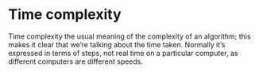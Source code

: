 # Time complexity

Time complexity the usual meaning of the complexity of an algorithm; this makes it clear that we’re talking about the time taken.
Normally it’s expressed in terms of steps, not real time on a particular computer, as different computers are different speeds.
